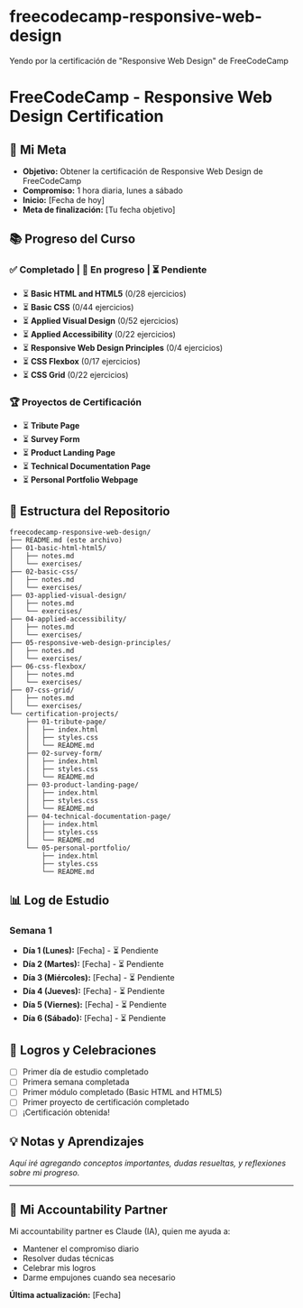 # freecodecamp-responsive-web-design
Yendo por la certificación de "Responsive Web Design" de FreeCodeCamp

# FreeCodeCamp - Responsive Web Design Certification

## 🎯 Mi Meta
- **Objetivo:** Obtener la certificación de Responsive Web Design de FreeCodeCamp
- **Compromiso:** 1 hora diaria, lunes a sábado
- **Inicio:** [Fecha de hoy]
- **Meta de finalización:** [Tu fecha objetivo]

## 📚 Progreso del Curso

### ✅ Completado | 🔄 En progreso | ⏳ Pendiente

- ⏳ **Basic HTML and HTML5** (0/28 ejercicios)
- ⏳ **Basic CSS** (0/44 ejercicios)  
- ⏳ **Applied Visual Design** (0/52 ejercicios)
- ⏳ **Applied Accessibility** (0/22 ejercicios)
- ⏳ **Responsive Web Design Principles** (0/4 ejercicios)
- ⏳ **CSS Flexbox** (0/17 ejercicios)
- ⏳ **CSS Grid** (0/22 ejercicios)

### 🏆 Proyectos de Certificación
- ⏳ **Tribute Page**
- ⏳ **Survey Form** 
- ⏳ **Product Landing Page**
- ⏳ **Technical Documentation Page**
- ⏳ **Personal Portfolio Webpage**

## 📁 Estructura del Repositorio

```
freecodecamp-responsive-web-design/
├── README.md (este archivo)
├── 01-basic-html-html5/
│   ├── notes.md
│   └── exercises/
├── 02-basic-css/
│   ├── notes.md
│   └── exercises/
├── 03-applied-visual-design/
│   ├── notes.md
│   └── exercises/
├── 04-applied-accessibility/
│   ├── notes.md
│   └── exercises/
├── 05-responsive-web-design-principles/
│   ├── notes.md
│   └── exercises/
├── 06-css-flexbox/
│   ├── notes.md
│   └── exercises/
├── 07-css-grid/
│   ├── notes.md
│   └── exercises/
└── certification-projects/
    ├── 01-tribute-page/
    │   ├── index.html
    │   ├── styles.css
    │   └── README.md
    ├── 02-survey-form/
    │   ├── index.html
    │   ├── styles.css
    │   └── README.md
    ├── 03-product-landing-page/
    │   ├── index.html
    │   ├── styles.css
    │   └── README.md
    ├── 04-technical-documentation-page/
    │   ├── index.html
    │   ├── styles.css
    │   └── README.md
    └── 05-personal-portfolio/
        ├── index.html
        ├── styles.css
        └── README.md
```

## 📊 Log de Estudio

### Semana 1
- **Día 1 (Lunes):** [Fecha] - ⏳ Pendiente
- **Día 2 (Martes):** [Fecha] - ⏳ Pendiente  
- **Día 3 (Miércoles):** [Fecha] - ⏳ Pendiente
- **Día 4 (Jueves):** [Fecha] - ⏳ Pendiente
- **Día 5 (Viernes):** [Fecha] - ⏳ Pendiente
- **Día 6 (Sábado):** [Fecha] - ⏳ Pendiente

## 🎉 Logros y Celebraciones
- [ ] Primer día de estudio completado
- [ ] Primera semana completada
- [ ] Primer módulo completado (Basic HTML and HTML5)
- [ ] Primer proyecto de certificación completado
- [ ] ¡Certificación obtenida!

## 💡 Notas y Aprendizajes
_Aquí iré agregando conceptos importantes, dudas resueltas, y reflexiones sobre mi progreso._

---

## 🤝 Mi Accountability Partner
Mi accountability partner es Claude (IA), quien me ayuda a:
- Mantener el compromiso diario
- Resolver dudas técnicas
- Celebrar mis logros
- Darme empujones cuando sea necesario

**Última actualización:** [Fecha]
